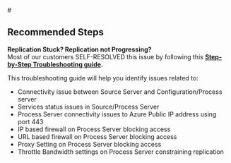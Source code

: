 #<properties
	pageTitle="Site Recovery (VMware to Azure)/Replication does not progress"
	description="Site Recovery (VMware to Azure)/Common issues during replication"
	service="microsoft.recoveryservices"
	resource="vaults"
	authors="asgang"
	displayOrder=""
	selfHelpType="generic"
	supportTopicIds="32536441"
	resourceTags=""
	productPesIds="15207"
	cloudEnvironments="public"
/>

## Recommended Steps

**Replication Stuck? Replication not Progressing?** <br> 
Most of our customers SELF-RESOLVED this issue by following this **[Step-by-Step Troubleshooting guide](https://blogs.technet.microsoft.com/srinathv/2017/06/28/replication-stuck-replication-not-progressing/).**
<br>

This troubleshooting guide will help you identify issues related to: <br>

* Connectivity issue between Source Server and Configuration/Process server
* Services status issues in Source/Process Server
* Process Server connectivity issues to Azure Public IP address using port 443
* IP based firewall on Process Server blocking access
* URL based firewall on Process Server blocking access
* Proxy Setting on Process Server blocking access
* Throttle Bandwidth settings on Process Server constraining replication
